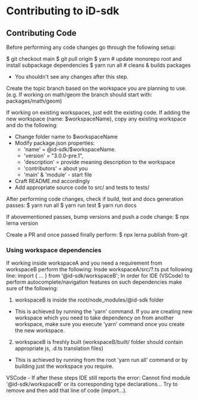 # Contributing to iD-sdk

## Contributing Code

Before performing any code changes go through the following setup:

$  git checkout main
$  git pull origin
$  yarn                   # update monorepo root and install subpackage dependencies
$  yarn run all           # cleans & builds packages
- You shouldn't see any changes after this step.

Create the topic branch based on the workspace you are planning to use.
(e.g. If working on math/geom the branch should start with: packages/math/geom)

If working on existing workspaces, just edit the existing code.
If adding the new workspace (name: $workspaceName), copy any existing workspace and do the following:
- Change folder name to $workspaceName
- Modify package.json properties:
    - 'name' = @id-sdk/$workspaceName.
    - 'version' = "3.0.0-pre.1",
    - 'description' = provide meaning description to the workspace
    - 'contributors' = about you
    - 'main' & 'module' - start file
- Craft README.md accordingly
- Add appropriate source code to src/ and tests to tests/

After performing code changes, check if build, test and docs generation passes:
$  yarn run all
$  yarn run test
$  yarn run docs

If abovementioned passes, bump versions and push a code change:
$  npx lerna version

Create a PR and once passed finally perform:
$  npx lerna publish from-git

### Using workspace dependencies

If working inside workspaceA and you need a requirement from workspaceB perform the following:
Insde workspaceA/src/?.ts put following line:
import { ... } from '@id-sdk/workspaceB';
In order for IDE (VSCode) to perform autocomplete/navigation features on such dependencies make sure of the following:
1) workspaceB is inside the root/node_modules/@id-sdk folder
- This is achieved by running the 'yarn' command. If you are creating new workspace which you need to take dependency on from another workspace, make sure you execute
'yarn' command once you create the new workspace.
2) workspaceB is freshly built (workspaceB/built/ folder should contain appropriate js, .d.ts translation files)
-  This is achieved by running from the root 'yarn run all' command or by building just the workspace you require.

VSCode - If after these steps IDE still reports the error: Cannot find module '@id-sdk/workspaceB' or its corresponding type declarations...
Try to remove and then add that line of code (import...).
